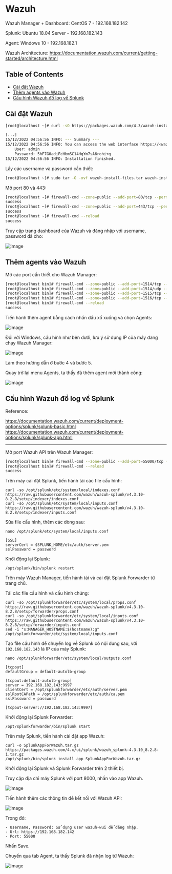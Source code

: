 # Wazuh

Wazuh Manager + Dashboard: CentOS 7 - 192.168.182.142

Splunk: Ubuntu 18.04 Server - 192.168.182.143

Agent: Windows 10 - 192.168.182.1

Wazuh Architecture: https://documentation.wazuh.com/current/getting-started/architecture.html

## Table of Contents

* [Cài đặt Wazuh](#installation)
* [Thêm agents vào Wazuh](#agent_adding)
* [Cấu hình Wazuh đổ log về Splunk](#wazuh_to_splunk)

<a name="installation"></a>
## Cài đặt Wazuh

```sh
[root@localhost ~]# curl -sO https://packages.wazuh.com/4.3/wazuh-install.sh && sudo bash ./wazuh-install.sh -a -i

[...]
15/12/2022 04:56:56 INFO: --- Summary ---
15/12/2022 04:56:56 INFO: You can access the web interface https://<wazuh-dashboard-ip>
    User: admin
    Password: 5hF7G0adjFcHbmSC14HqYm7sA6rohi+q
15/12/2022 04:56:56 INFO: Installation finished.
```

Lấy các username và password cần thiết:

```sh
[root@localhost ~]# sudo tar -O -xvf wazuh-install-files.tar wazuh-install-files/wazuh-passwords.txt
```

Mở port 80 và 443:

```sh
[root@localhost ~]# firewall-cmd --zone=public --add-port=80/tcp --permanent
success
[root@localhost ~]# firewall-cmd --zone=public --add-port=443/tcp --permanent
success
[root@localhost ~]# firewall-cmd --reload
success
```

Truy cập trang dashboard của Wazuh và đăng nhập với username, password đã cho:

![image](https://user-images.githubusercontent.com/101538840/207830677-342b485c-3712-4035-a3cc-e239ebfbf2c8.png)

<a name="agent_adding"></a>
## Thêm agents vào Wazuh

Mở các port cần thiết cho Wazuh Manager:

```sh
[root@localhost bin]# firewall-cmd --zone=public --add-port=1514/tcp --permanent
[root@localhost bin]# firewall-cmd --zone=public --add-port=1514/udp --permanent
[root@localhost bin]# firewall-cmd --zone=public --add-port=1515/tcp --permanent
[root@localhost bin]# firewall-cmd --zone=public --add-port=1516/tcp --permanent
[root@localhost bin]# firewall-cmd --reload
success
```
Tiến hành thêm agent bằng cách nhấn dấu xổ xuống và chọn Agents:

![image](https://user-images.githubusercontent.com/101538840/207831404-7c5fe66d-6d6c-4d54-9a27-944d329331b3.png)

Đối với Windows, cấu hình như bên dưới, lưu ý sử dụng IP của máy đang chạy Wazuh Manager:

![image](https://user-images.githubusercontent.com/101538840/207831695-737a6a9b-3b3f-420c-88ca-25b68fc5cc37.png)

Làm theo hướng dẫn ở bước 4 và bước 5.

Quay trở lại menu Agents, ta thấy đã thêm agent mới thành công:

![image](https://user-images.githubusercontent.com/101538840/207864082-f2e2f41f-e9b0-49f3-bedf-fbc4dd359f49.png)


<a name="wazuh_to_splunk"></a>
## Cấu hình Wazuh đổ log về Splunk

Reference: 

https://documentation.wazuh.com/current/deployment-options/splunk/splunk-basic.html
https://documentation.wazuh.com/current/deployment-options/splunk/splunk-app.html

----------------------------------------------------------------------------------

Mở port Wazuh API trên Wazuh Manager: 

```sh
[root@localhost bin]# firewall-cmd --zone=public --add-port=55000/tcp --permanent
[root@localhost bin]# firewall-cmd --reload
success
```

Trên máy cài đặt Splunk, tiến hành tải các file cấu hình:

```
curl -so /opt/splunk/etc/system/local/indexes.conf https://raw.githubusercontent.com/wazuh/wazuh-splunk/v4.3.10-8.2.8/setup/indexer/indexes.conf
curl -so /opt/splunk/etc/system/local/inputs.conf https://raw.githubusercontent.com/wazuh/wazuh-splunk/v4.3.10-8.2.8/setup/indexer/inputs.conf
```

Sửa file cấu hình, thêm các dòng sau:

```
nano /opt/splunk/etc/system/local/inputs.conf

[SSL]
serverCert = $SPLUNK_HOME/etc/auth/server.pem
sslPassword = password
```

Khởi động lại Splunk:

```
/opt/splunk/bin/splunk restart
```

Trên máy Wazuh Manager, tiến hành tải và cài đặt Splunk Forwarder từ trang chủ.

Tải các file cấu hình và cấu hình chúng:

```
curl -so /opt/splunkforwarder/etc/system/local/props.conf https://raw.githubusercontent.com/wazuh/wazuh-splunk/v4.3.10-8.2.8/setup/forwarder/props.conf
curl -so /opt/splunkforwarder/etc/system/local/inputs.conf https://raw.githubusercontent.com/wazuh/wazuh-splunk/v4.3.10-8.2.8/setup/forwarder/inputs.conf
sed -i "s:MANAGER_HOSTNAME:$(hostname):g" /opt/splunkforwarder/etc/system/local/inputs.conf
```

Tạo file cấu hình để chuyển log về Splunk có nội dung sau, với `192.168.182.143` là IP của máy Splunk:

```
nano /opt/splunkforwarder/etc/system/local/outputs.conf

[tcpout]
defaultGroup = default-autolb-group

[tcpout:default-autolb-group]
server = 192.168.182.143:9997
clientCert = /opt/splunkforwarder/etc/auth/server.pem
sslRootCAPath = /opt/splunkforwarder/etc/auth/ca.pem
sslPassword = password

[tcpout-server://192.168.182.143:9997]
```

Khởi động lại Splunk Forwarder:

```
/opt/splunkforwarder/bin/splunk start
```

Trên máy Splunk, tiến hành cài đặt app Wazuh:

```
curl -o SplunkAppForWazuh.tar.gz https://packages.wazuh.com/4.x/ui/splunk/wazuh_splunk-4.3.10_8.2.8-1.tar.gz
/opt/splunk/bin/splunk install app SplunkAppForWazuh.tar.gz
```

Khởi động lại Splunk và Splunk Forwarder trên 2 thiết bị.

Truy cập địa chỉ máy Splunk với port 8000, nhấn vào app Wazuh.

![image](https://user-images.githubusercontent.com/101538840/208015597-488bbcb5-5b70-40db-bf77-df2b2d724653.png)


Tiến hành thêm các thông tin để kết nối với Wazuh API:

![image](https://user-images.githubusercontent.com/101538840/208015874-a1aecb15-0582-4934-aa11-d401dfa24f6c.png)

Trong đó:

    - Username, Password: Sử dụng user wazuh-wui để đăng nhập.
    - Url: https://192.168.182.142
    - Port: 55000
    
Nhấn Save.    

Chuyển qua tab Agent, ta thấy Splunk đã nhận log từ Wazuh:

![image](https://user-images.githubusercontent.com/101538840/208013273-cc061f1b-1a9a-4e89-a51d-ef12b31e79dc.png)
